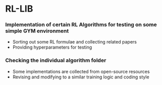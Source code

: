 # RL-LIB
### Implementation of certain RL Algorithms for testing on some simple GYM environment
* Sorting out some RL formulae and collecting related papers
* Providing hyperparameters for testing

### Checking the individual algorithm folder
* Some implementations are collected from open-source resources
* Revising and modifying to a similar training logic and coding style 
